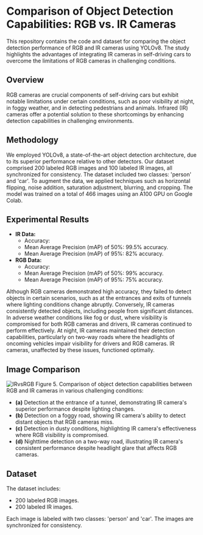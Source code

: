 # Comparison of Object Detection Capabilities: RGB vs. IR Cameras

This repository contains the code and dataset for comparing the object detection performance of RGB and IR cameras using YOLOv8. The study highlights the advantages of integrating IR cameras in self-driving cars to overcome the limitations of RGB cameras in challenging conditions.

## Overview

RGB cameras are crucial components of self-driving cars but exhibit notable limitations under certain conditions, such as poor visibility at night, in foggy weather, and in detecting pedestrians and animals. Infrared (IR) cameras offer a potential solution to these shortcomings by enhancing detection capabilities in challenging environments.

## Methodology

We employed YOLOv8, a state-of-the-art object detection architecture, due to its superior performance relative to other detectors. Our dataset comprised 200 labeled RGB images and 100 labeled IR images, all synchronized for consistency. The dataset included two classes: 'person' and 'car'. To augment the data, we applied techniques such as horizontal flipping, noise addition, saturation adjustment, blurring, and cropping. The model was trained on a total of 466 images using an A100 GPU on Google Colab.

## Experimental Results

- **IR Data:**
  - Accuracy:
  - Mean Average Precision (mAP) of 50%: 99.5% accuracy.
  - Mean Average Precision (mAP) of 95%: 82% accuracy.
- **RGB Data:**
  - Accuracy: 
  - Mean Average Precision (mAP) of 50%: 99% accuracy.
  - Mean Average Precision (mAP) of 95%: 75% accuracy.

Although RGB cameras demonstrated high accuracy, they failed to detect objects in certain scenarios, such as at the entrances and exits of tunnels where lighting conditions change abruptly. Conversely, IR cameras consistently detected objects, including people from significant distances. In adverse weather conditions like fog or dust, where visibility is compromised for both RGB cameras and drivers, IR cameras continued to perform effectively. At night, IR cameras maintained their detection capabilities, particularly on two-way roads where the headlights of oncoming vehicles impair visibility for drivers and RGB cameras. IR cameras, unaffected by these issues, functioned optimally.

## Image Comparison
![IRvsRGB](Projects/Images/IRvsRGB.png)
Figure 5. Comparison of object detection capabilities between RGB and IR cameras in various challenging conditions:
- **(a)** Detection at the entrance of a tunnel, demonstrating IR camera's superior performance despite lighting changes.
- **(b)** Detection on a foggy road, showing IR camera's ability to detect distant objects that RGB cameras miss.
- **(c)** Detection in dusty conditions, highlighting IR camera's effectiveness where RGB visibility is compromised.
- **(d)** Nighttime detection on a two-way road, illustrating IR camera's consistent performance despite headlight glare that affects RGB cameras.


## Dataset

The dataset includes:
- 200 labeled RGB images.
- 200 labeled IR images.

Each image is labeled with two classes: 'person' and 'car'. The images are synchronized for consistency.

